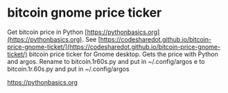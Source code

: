 # bitcoin gnome price ticker

Get bitcoin price in Python [https://pythonbasics.org](https://pythonbasics.org).
See [https://codesharedot.github.io/bitcoin-price-gnome-ticket/](https://codesharedot.github.io/bitcoin-price-gnome-ticket/)
bitcoin price ticker for Gnome desktop. Gets the price with Python and argos. Rename to bitcoin.1r60s.py and put in ~/.config/argos
e to bitcoin.1r.60s.py and put in ~/.config/argos

https://pythonbasics.org
